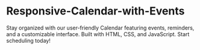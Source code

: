 # Responsive-Calendar-with-Events
Stay organized with our user-friendly Calendar featuring events, reminders, and a customizable interface. Built with HTML, CSS, and JavaScript. Start scheduling today!
